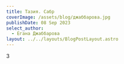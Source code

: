 ```yaml
---
title: Тазия. Сабр
coverImage: /assets/blog/джаббарова.jpg
publishDate: 08 Sep 2023
select_author:
  - Егана Джаббарова
layout: ../../layouts/BlogPostLayout.astro
---
```

3